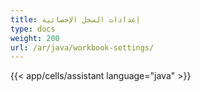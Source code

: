 ```yaml
---
title: إعدادات السجل الإحصائية
type: docs
weight: 200
url: /ar/java/workbook-settings/
---
```

{{< app/cells/assistant language="java" >}}
